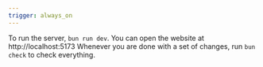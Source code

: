 ```yaml
---
trigger: always_on
---
```


To run the server, `bun run dev`. You can open the website at http://localhost:5173
Whenever you are done with a set of changes, run `bun check` to check everything. 